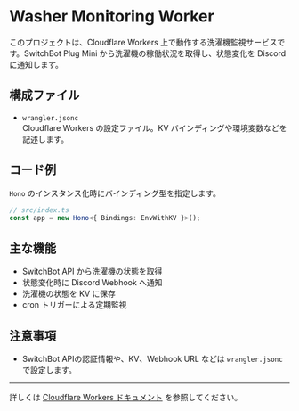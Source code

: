 # Washer Monitoring Worker

このプロジェクトは、Cloudflare Workers 上で動作する洗濯機監視サービスです。SwitchBot Plug Mini から洗濯機の稼働状況を取得し、状態変化を Discord に通知します。

## 構成ファイル

- `wrangler.jsonc`  
  Cloudflare Workers の設定ファイル。KV バインディングや環境変数などを記述します。

## コード例

`Hono` のインスタンス化時にバインディング型を指定します。

```ts
// src/index.ts
const app = new Hono<{ Bindings: EnvWithKV }>();
```

## 主な機能

- SwitchBot API から洗濯機の状態を取得
- 状態変化時に Discord Webhook へ通知
- 洗濯機の状態を KV に保存
- cron トリガーによる定期監視

## 注意事項

- SwitchBot APIの認証情報や、KV、Webhook URL などは `wrangler.jsonc` で設定します。

---

詳しくは [Cloudflare Workers ドキュメント](https://developers.cloudflare.com/workers/) を参照してください。